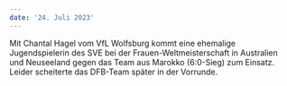 ```yaml
---
date: '24. Juli 2023'
---
```


Mit Chantal Hagel vom VfL Wolfsburg kommt eine ehemalige Jugendspielerin des SVE bei der Frauen-Weltmeisterschaft in Australien und Neuseeland gegen das Team aus Marokko (6:0-Sieg) zum Einsatz. Leider scheiterte das DFB-Team später in der Vorrunde.
